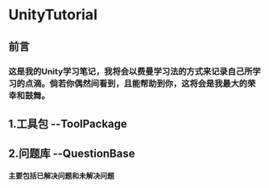 # UnityTutorial
## 前言
### 这是我的Unity学习笔记，我将会以费曼学习法的方式来记录自己所学习的点滴。倘若你偶然间看到，且能帮助到你，这将会是我最大的荣幸和鼓舞。
## 1.工具包 --ToolPackage
## 2.问题库 --QuestionBase
#### 主要包括已解决问题和未解决问题
